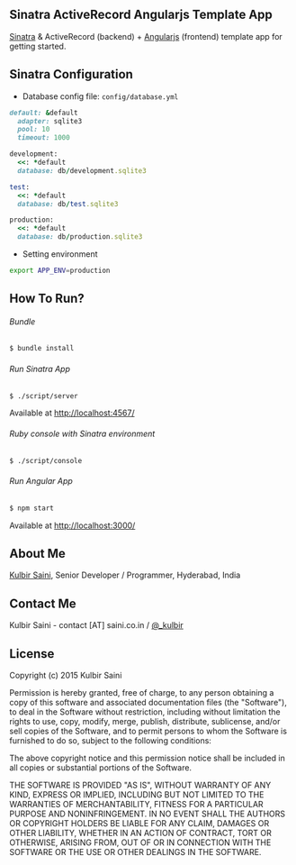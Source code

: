 ## Sinatra ActiveRecord Angularjs Template App

[Sinatra](http://www.sinatrarb.com/) &amp; ActiveRecord (backend) + [Angularjs](https://angularjs.org/) (frontend) template app for getting started.


## Sinatra Configuration

* Database config file: `config/database.yml`

```ruby
default: &default
  adapter: sqlite3
  pool: 10
  timeout: 1000

development:
  <<: *default
  database: db/development.sqlite3

test:
  <<: *default
  database: db/test.sqlite3

production:
  <<: *default
  database: db/production.sqlite3
```

* Setting environment

```bash
export APP_ENV=production
```


## How To Run?

###### Bundle

```bash
$ bundle install
```

###### Run Sinatra App

```bash
$ ./script/server
```

Available at [http://localhost:4567/](http://localhost:4567/)

###### Ruby console with Sinatra environment

```bash
$ ./script/console
```


###### Run Angular App

```bash
$ npm start
```

Available at [http://localhost:3000/](http://localhost:3000/)


## <a name="about_me"></a>About Me
[Kulbir Saini](http://saini.co.in/),
Senior Developer / Programmer,
Hyderabad, India

## Contact Me
Kulbir Saini - contact [AT] saini.co.in / [@_kulbir](https://twitter.com/_kulbir)

## <a name="license"></a>License
Copyright (c) 2015 Kulbir Saini

Permission is hereby granted, free of charge, to any person obtaining a copy of this software and associated documentation files (the "Software"), to deal in the Software without restriction, including without limitation the rights to use, copy, modify, merge, publish, distribute, sublicense, and/or sell copies of the Software, and to permit persons to whom the Software is furnished to do so, subject to the following conditions:

The above copyright notice and this permission notice shall be included in all copies or substantial portions of the Software.

THE SOFTWARE IS PROVIDED "AS IS", WITHOUT WARRANTY OF ANY KIND, EXPRESS OR IMPLIED, INCLUDING BUT NOT LIMITED TO THE WARRANTIES OF MERCHANTABILITY, FITNESS FOR A PARTICULAR PURPOSE AND NONINFRINGEMENT. IN NO EVENT SHALL THE AUTHORS OR COPYRIGHT HOLDERS BE LIABLE FOR ANY CLAIM, DAMAGES OR OTHER LIABILITY, WHETHER IN AN ACTION OF CONTRACT, TORT OR OTHERWISE, ARISING FROM, OUT OF OR IN CONNECTION WITH THE SOFTWARE OR THE USE OR OTHER DEALINGS IN THE SOFTWARE.
